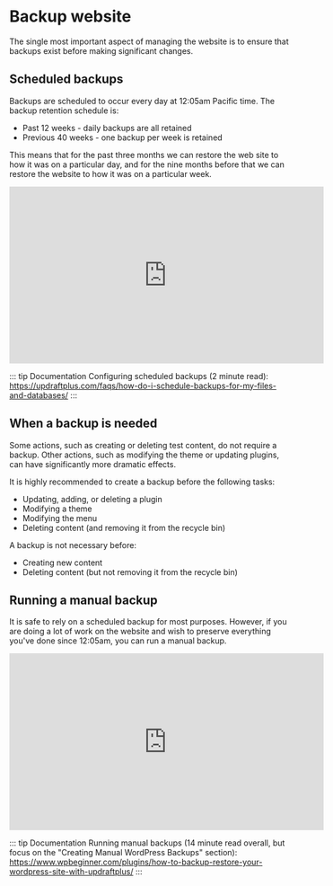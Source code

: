 # Backup website

The single most important aspect of managing the website is to ensure that backups exist before making significant changes.

## Scheduled backups

Backups are scheduled to occur every day at 12:05am Pacific time. The backup retention schedule is:

- Past 12 weeks - daily backups are all retained
- Previous 40 weeks - one backup per week is retained

This means that for the past three months we can restore the web site to how it was on a particular day, and for the nine months before that we can restore the website to how it was on a particular week.

<iframe width="560" height="315" src="https://www.youtube-nocookie.com/embed/ZM6GBFoZhh8" frameborder="0" allow="accelerometer; autoplay; encrypted-media; gyroscope; picture-in-picture" allowfullscreen></iframe>

::: tip Documentation
Configuring scheduled backups (2 minute read): <https://updraftplus.com/faqs/how-do-i-schedule-backups-for-my-files-and-databases/>
:::

## When a backup is needed

Some actions, such as creating or deleting test content, do not require a backup. Other actions, such as modifying the theme or updating plugins, can have significantly more dramatic effects.

It is highly recommended to create a backup before the following tasks:

- Updating, adding, or deleting a plugin
- Modifying a theme
- Modifying the menu
- Deleting content (and removing it from the recycle bin)

A backup is not necessary before:

- Creating new content
- Deleting content (but not removing it from the recycle bin)

## Running a manual backup

It is safe to rely on a scheduled backup for most purposes. However, if you are doing a lot of work on the website and wish to preserve everything you've done since 12:05am, you can run a manual backup.

<iframe width="560" height="315" src="https://www.youtube-nocookie.com/embed/MZCmAZ8rnMk?start=51" frameborder="0" allow="accelerometer; autoplay; encrypted-media; gyroscope; picture-in-picture" allowfullscreen></iframe>

::: tip Documentation
Running manual backups (14 minute read overall, but focus on the "Creating Manual WordPress Backups" section): <https://www.wpbeginner.com/plugins/how-to-backup-restore-your-wordpress-site-with-updraftplus/>
:::
